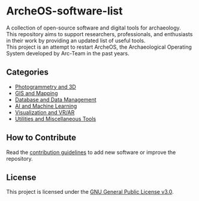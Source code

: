# ArcheOS-software-list

A collection of open-source software and digital tools for archaeology.  
This repository aims to support researchers, professionals, and enthusiasts in their work by providing an updated list of useful tools.  
This project is an attempt to restart ArcheOS, the Archaeological Operating System developed by Arc-Team in the past years.

## Categories

- [Photogrammetry and 3D](#photogrammetry-and-3d)
- [GIS and Mapping](#gis-and-mapping)
- [Database and Data Management](#database-and-data-management)
- [AI and Machine Learning](#ai-and-machine-learning)
- [Visualization and VR/AR](#visualization-and-vrar)
- [Utilities and Miscellaneous Tools](#utilities-and-miscellaneous-tools)

## How to Contribute

Read the [contribution guidelines](CONTRIBUTING.md) to add new software or improve the repository.

## License

This project is licensed under the [GNU General Public License v3.0](LICENSE).
